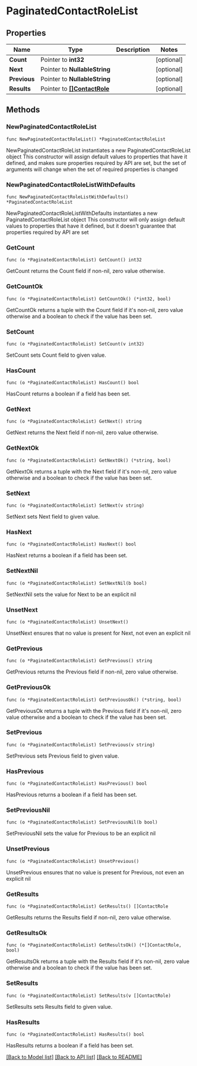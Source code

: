 # PaginatedContactRoleList

## Properties

Name | Type | Description | Notes
------------ | ------------- | ------------- | -------------
**Count** | Pointer to **int32** |  | [optional] 
**Next** | Pointer to **NullableString** |  | [optional] 
**Previous** | Pointer to **NullableString** |  | [optional] 
**Results** | Pointer to [**[]ContactRole**](ContactRole.md) |  | [optional] 

## Methods

### NewPaginatedContactRoleList

`func NewPaginatedContactRoleList() *PaginatedContactRoleList`

NewPaginatedContactRoleList instantiates a new PaginatedContactRoleList object
This constructor will assign default values to properties that have it defined,
and makes sure properties required by API are set, but the set of arguments
will change when the set of required properties is changed

### NewPaginatedContactRoleListWithDefaults

`func NewPaginatedContactRoleListWithDefaults() *PaginatedContactRoleList`

NewPaginatedContactRoleListWithDefaults instantiates a new PaginatedContactRoleList object
This constructor will only assign default values to properties that have it defined,
but it doesn't guarantee that properties required by API are set

### GetCount

`func (o *PaginatedContactRoleList) GetCount() int32`

GetCount returns the Count field if non-nil, zero value otherwise.

### GetCountOk

`func (o *PaginatedContactRoleList) GetCountOk() (*int32, bool)`

GetCountOk returns a tuple with the Count field if it's non-nil, zero value otherwise
and a boolean to check if the value has been set.

### SetCount

`func (o *PaginatedContactRoleList) SetCount(v int32)`

SetCount sets Count field to given value.

### HasCount

`func (o *PaginatedContactRoleList) HasCount() bool`

HasCount returns a boolean if a field has been set.

### GetNext

`func (o *PaginatedContactRoleList) GetNext() string`

GetNext returns the Next field if non-nil, zero value otherwise.

### GetNextOk

`func (o *PaginatedContactRoleList) GetNextOk() (*string, bool)`

GetNextOk returns a tuple with the Next field if it's non-nil, zero value otherwise
and a boolean to check if the value has been set.

### SetNext

`func (o *PaginatedContactRoleList) SetNext(v string)`

SetNext sets Next field to given value.

### HasNext

`func (o *PaginatedContactRoleList) HasNext() bool`

HasNext returns a boolean if a field has been set.

### SetNextNil

`func (o *PaginatedContactRoleList) SetNextNil(b bool)`

 SetNextNil sets the value for Next to be an explicit nil

### UnsetNext
`func (o *PaginatedContactRoleList) UnsetNext()`

UnsetNext ensures that no value is present for Next, not even an explicit nil
### GetPrevious

`func (o *PaginatedContactRoleList) GetPrevious() string`

GetPrevious returns the Previous field if non-nil, zero value otherwise.

### GetPreviousOk

`func (o *PaginatedContactRoleList) GetPreviousOk() (*string, bool)`

GetPreviousOk returns a tuple with the Previous field if it's non-nil, zero value otherwise
and a boolean to check if the value has been set.

### SetPrevious

`func (o *PaginatedContactRoleList) SetPrevious(v string)`

SetPrevious sets Previous field to given value.

### HasPrevious

`func (o *PaginatedContactRoleList) HasPrevious() bool`

HasPrevious returns a boolean if a field has been set.

### SetPreviousNil

`func (o *PaginatedContactRoleList) SetPreviousNil(b bool)`

 SetPreviousNil sets the value for Previous to be an explicit nil

### UnsetPrevious
`func (o *PaginatedContactRoleList) UnsetPrevious()`

UnsetPrevious ensures that no value is present for Previous, not even an explicit nil
### GetResults

`func (o *PaginatedContactRoleList) GetResults() []ContactRole`

GetResults returns the Results field if non-nil, zero value otherwise.

### GetResultsOk

`func (o *PaginatedContactRoleList) GetResultsOk() (*[]ContactRole, bool)`

GetResultsOk returns a tuple with the Results field if it's non-nil, zero value otherwise
and a boolean to check if the value has been set.

### SetResults

`func (o *PaginatedContactRoleList) SetResults(v []ContactRole)`

SetResults sets Results field to given value.

### HasResults

`func (o *PaginatedContactRoleList) HasResults() bool`

HasResults returns a boolean if a field has been set.


[[Back to Model list]](../README.md#documentation-for-models) [[Back to API list]](../README.md#documentation-for-api-endpoints) [[Back to README]](../README.md)


